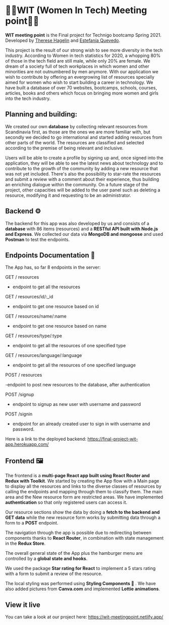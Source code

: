 <h1>👩‍💻WIT (Women In Tech) Meeting point👩‍💻</h1>

**WIT meeting point** is the Final project for Technigo bootcamp Spring 2021. Developed by <a href="https://github.com/ThereseHag">Therese Hagelin</a> and <a href="https://github.com/esteficodes">Estefanía Quevedo</a>.

This project is the result of our strong wish to see more diversity in the tech industry. According to Women in tech statistics for 2020, a whopping 80% of those in the tech field are still male, while only 20% are female. We dream of a society full of tech workplaces in which women and other minorities are not outnumbered by men anymore. With our application we wish to contribute by offering an evergrowing list of resources specially aimed for women who wish to start building a career in technology. We have built a database of over 70 websites, bootcamps, schools, courses, articles, books and others which focus on bringing more women and girls into the tech industry. 

## Planning and building:

We created our own **database** by collecting relevant resources from Scandinavia first, as those are the ones we are more familiar with, but secondly we decided to go international and started adding resources from other parts of the world. The resources are classified and selected according to the premise of being relevant and inclusive. 

Users will be able to create a profile by signing up and, once signed into the application, they will be able to see the latest news about technology and to contribute to the growth of the community by adding a new resource that was not yet included. There's also the possibility to star-rate the resources and submit a review with a comment about their experience, thus building an enriching dialogue within the community. On a future stage of the project, other capacities will be added to the user panel such as deleting a resource, modifying it and requesting to be an administrator. 

## Backend ⚙️

The backend for this app was also developed by us and consists of a **database** with 86 items (resources) and a **RESTful API built with Node.js and Express**. We collected our data via **MongoDB and mongoose** and used **Postman** to test the endpoints.

## Endpoints Documentation 📄

The App has, so far 8 endpoints in the server:

GET / resources

- endpoint to get all the resources

GET / resources/id/:_id

- endpoint to get one resource based on id

GET / resources/name/:name

- endpoint to get one resource based on name

GET / resources/type/:type

- endpoint to get all the resources of one specified type

GET / resources/language/:language

- endpoint to get all the resources of one specified language


POST / resources

-endpoint to post new resources to the database, after authentication

POST /signup 

- endpoint to signup as new user with username and password

POST /signin

- endpoint for an already created user to sign in with username and password.

Here is a link to the deployed backend: https://final-project-wit-app.herokuapp.com/

## Frontend 🖼️

The frontend is a **multi-page React app built using React Router and Redux with Toolkit**. We started by creating the App flow with a Main page to display all the resources and links to the diverse classes of resources by calling the endpoints and mapping through them to classify them. The main area and the New resource form are restricted areas. We have implemented **authentication** so that only registered users can access it.

Our resource sections show the data by doing a **fetch to the backend and GET data** while the new resource form works by submitting data through a form to a **POST** endpoint.

The navigation through the app is possible due to redirecting between components thanks to **React Router**, in combination with state management in the **Redux Store**.

The overall general state of the App plus the hamburger menu are controlled by a **global state and hooks**. 

We used the package **Star rating for React** to implement a 5 stars rating with a form to submit a review of the resource.

The local styling was performed using **Styling Components 💅** . We have also added pictures from **Canva.com** and implemented **Lottie animations**.

## View it live 

You can take a look at our project here: https://wit-meetingpoint.netlify.app/  